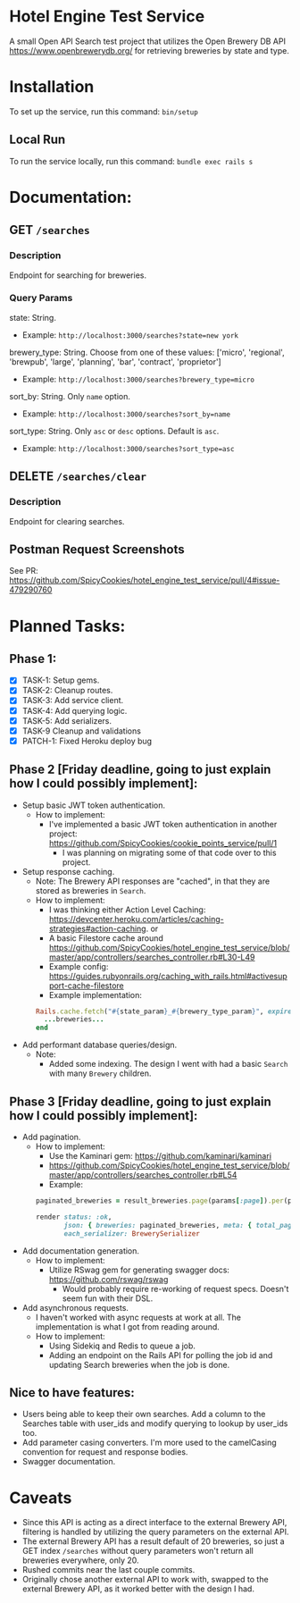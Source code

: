 # Hotel Engine Test Service

A small Open API Search test project that utilizes the Open Brewery DB API https://www.openbrewerydb.org/ for retrieving breweries by state and type.

# Installation
To set up the service, run this command: `bin/setup`
## Local Run
To run the service locally, run this command: `bundle exec rails s`

# Documentation:
## GET `/searches`
### Description
Endpoint for searching for breweries.

### Query Params

state: String.
- Example:
`http://localhost:3000/searches?state=new york`

brewery_type: String. Choose from one of these values: ['micro', 'regional', 'brewpub', 'large', 'planning', 'bar', 'contract', 'proprietor']
- Example:
`http://localhost:3000/searches?brewery_type=micro`

sort_by: String. Only `name` option.
- Example:
`http://localhost:3000/searches?sort_by=name`

sort_type: String. Only `asc` or `desc` options. Default is `asc`.
- Example:
`http://localhost:3000/searches?sort_type=asc`

## DELETE `/searches/clear`
### Description
Endpoint for clearing searches.

## Postman Request Screenshots
See PR: https://github.com/SpicyCookies/hotel_engine_test_service/pull/4#issue-479290760

# Planned Tasks:
## Phase 1:
- [x] TASK-1: Setup gems.
- [x] TASK-2: Cleanup routes.
- [x] TASK-3: Add service client.
- [x] TASK-4: Add querying logic.
- [x] TASK-5: Add serializers.
- [x] TASK-9 Cleanup and validations
- [x] PATCH-1: Fixed Heroku deploy bug

## Phase 2 [Friday deadline, going to just explain how I could possibly implement]:
- Setup basic JWT token authentication.
  - How to implement:
    - I've implemented a basic JWT token authentication in another project: https://github.com/SpicyCookies/cookie_points_service/pull/1
      - I was planning on migrating some of that code over to this project.
- Setup response caching.
  - Note: The Brewery API responses are "cached", in that they are stored as breweries in `Search`.
  - How to implement:
    - I was thinking either Action Level Caching: https://devcenter.heroku.com/articles/caching-strategies#action-caching.
    or
    - A basic Filestore cache around https://github.com/SpicyCookies/hotel_engine_test_service/blob/master/app/controllers/searches_controller.rb#L30-L49
    - Example config: https://guides.rubyonrails.org/caching_with_rails.html#activesupport-cache-filestore
    - Example implementation:
    ```ruby
    Rails.cache.fetch("#{state_param}_#{brewery_type_param}", expires_in: 1.minutes) do
      ...breweries...
    end
    ```
- Add performant database queries/design.
  - Note:
    - Added some indexing. The design I went with had a basic `Search` with many `Brewery` children.

## Phase 3 [Friday deadline, going to just explain how I could possibly implement]:
- Add pagination.
  - How to implement:
    - Use the Kaminari gem: https://github.com/kaminari/kaminari
    - https://github.com/SpicyCookies/hotel_engine_test_service/blob/master/app/controllers/searches_controller.rb#L54
    - Example:
    ```ruby
    paginated_breweries = result_breweries.page(params[:page]).per(params[:limit])
    
    render status: :ok, 
           json: { breweries: paginated_breweries, meta: { total_pages: paginated_breweries.total_pages, total: paginated_breweries.total_count } }, 
           each_serializer: BrewerySerializer
    ```
- Add documentation generation.
  - How to implement:
    - Utilize RSwag gem for generating swagger docs: https://github.com/rswag/rswag
      - Would probably require re-working of request specs. Doesn't seem fun with their DSL.
- Add asynchronous requests.
  - I haven't worked with async requests at work at all. The implementation is what I got from reading around.
  - How to implement:
    - Using Sidekiq and Redis to queue a job.
    - Adding an endpoint on the Rails API for polling the job id and updating Search breweries when the job is done.

## Nice to have features:
- Users being able to keep their own searches. Add a column to the Searches table with user_ids and modify querying to lookup by user_ids too.
- Add parameter casing converters. I'm more used to the camelCasing convention for request and response bodies.
- Swagger documentation.

# Caveats
- Since this API is acting as a direct interface to the external Brewery API, filtering is handled by utilizing the query parameters on the external API.
- The external Brewery API has a result default of 20 breweries, so just a GET index `/searches` without query parameters won't return all breweries everywhere, only 20.
- Rushed commits near the last couple commits.
- Originally chose another external API to work with, swapped to the external Brewery API, as it worked better with the design I had.

 
